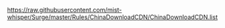 https://raw.githubusercontent.com/mist-whisper/Surge/master/Rules/ChinaDownloadCDN/ChinaDownloadCDN.list
